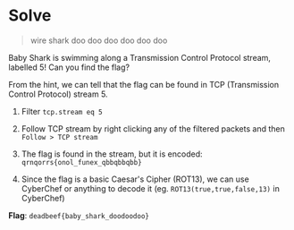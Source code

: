 # Solve
> wire shark doo doo doo doo doo doo

Baby Shark is swimming along a Transmission Control Protocol stream, labelled 5! Can you find the flag?

From the hint, we can tell that the flag can be found in TCP (Transmission Control Protocol) stream 5.

1. Filter `tcp.stream eq 5`

2. Follow TCP stream by right clicking any of the filtered packets and then `Follow > TCP stream`

3. The flag is found in the stream, but it is encoded: `qrnqorrs{onol_funex_qbbqbbqbb}`

4. Since the flag is a basic Caesar's Cipher (ROT13), we can use CyberChef or anything to decode it (eg. `ROT13(true,true,false,13)` in CyberChef)

**Flag**: `deadbeef{baby_shark_doodoodoo}`
